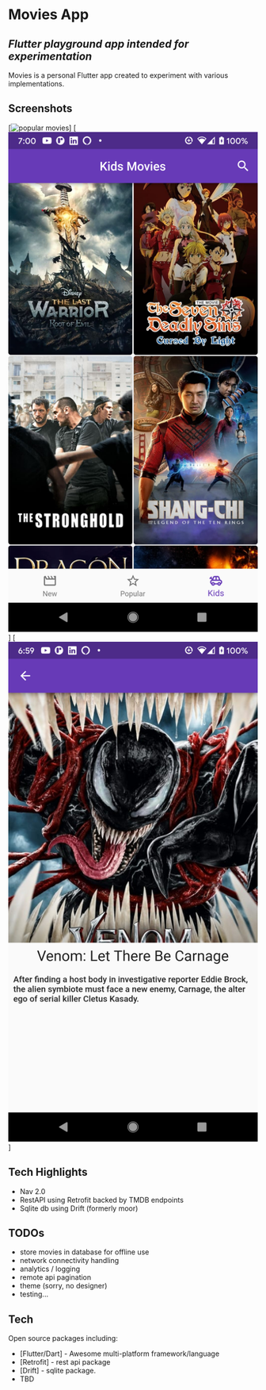 # Movies App
## _Flutter playground app intended for experimentation_

Movies is a personal Flutter app created to experiment with various implementations.

## Screenshots
[![popular movies](https://github.com/davidwbutts/flutter_movies/raw/master/screenshots/popular_list.png?raw=true)]
[![kids movies](https://github.com/davidwbutts/flutter_movies/raw/master/screenshots/kids_list.png?raw=true)]
[![movie details](https://github.com/davidwbutts/flutter_movies/raw/master/screenshots/movie_detail.png?raw=true)]

## Tech Highlights
- Nav 2.0
- RestAPI using Retrofit backed by TMDB endpoints
- Sqlite db using Drift (formerly moor)

## TODOs
- store movies in database for offline use
- network connectivity handling
- analytics / logging
- remote api pagination
- theme (sorry, no designer)
- testing...

## Tech

Open source packages including:
- [Flutter/Dart] - Awesome multi-platform framework/language
- [Retrofit] - rest api package
- [Drift] - sqlite package.
- TBD

